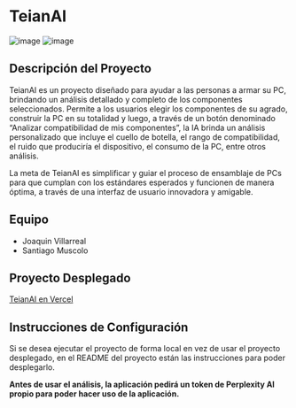 # TeianAI

![image](https://github.com/user-attachments/assets/2652c805-514f-41bb-a088-73c56ad94365)
![image](https://github.com/user-attachments/assets/dc310487-60c4-4629-bace-449a33c15c99)

## Descripción del Proyecto

TeianAI es un proyecto diseñado para ayudar a las personas a armar su PC, brindando un análisis detallado y completo de los componentes seleccionados. Permite a los usuarios elegir los componentes de su agrado, construir la PC en su totalidad y luego, a través de un botón denominado “Analizar compatibilidad de mis componentes”, la IA brinda un análisis personalizado que incluye el cuello de botella, el rango de compatibilidad, el ruido que produciría el dispositivo, el consumo de la PC, entre otros análisis.

La meta de TeianAI es simplificar y guiar el proceso de ensamblaje de PCs para que cumplan con los estándares esperados y funcionen de manera óptima, a través de una interfaz de usuario innovadora y amigable.

## Equipo

- Joaquin Villarreal
- Santiago Muscolo

## Proyecto Desplegado

[TeianAI en Vercel]([https://vercel-midu-fvxacqtzi-joaquinmv1s-projects.vercel.app/](https://teian-ai.vercel.app/))

## Instrucciones de Configuración

Si se desea ejecutar el proyecto de forma local en vez de usar el proyecto desplegado, en el README del proyecto están las instrucciones para poder desplegarlo.

**Antes de usar el análisis, la aplicación pedirá un token de Perplexity AI propio para poder hacer uso de la aplicación.**
